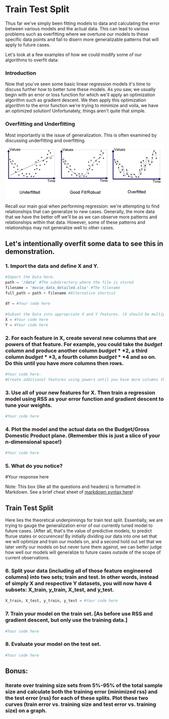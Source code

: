 
# Train Test Split <a id="toc"></a>

Thus far we've simply been fitting models to data and calculating the error between various models and the actual data. This can lead to various problems such as overfitting where we overtune our models to these specific data points and fail to disern more generalizable patterns that will apply to future cases. 

Let's look at a few examples of how we could modify some of our algorithms to overfit data:

### Introduction  

Now that you've seen some basic linear regression models it's time to discuss further how to better tune these models. As you saw, we usually begin with an error or loss function for which we'll apply an optimization algorithm such as gradient descent. We then apply this optimization algorithm to the error function we're trying to minimize and voila, we have an optimized solution! Unfortunately, things aren't quite that simple. 

### Overfitting and Underfitting
Most importantly is the issue of generalization.
This is often examined by discussing underfitting and overfitting.
![](./images/overfit_underfit.png)

Recall our main goal when performing regression: we're attempting to find relationships that can generalize to new cases. Generally, the more data that we have the better off we'll be as we can observe more patterns and relationships within that data. However, some of these patterns and relationships may not generalize well to other cases. 

## Let's intentionally overfit some data to see this in demonstration.

### 1. Import the data and define X and Y.


```python
#Import the Data here.
path = '/data' #The subdirectory where the file is stored
filename = 'movie_data_detailed.xlsx' #The filename
full_path = path + filename #Alternative shortcut

df = #Your code here

#Subset the Data into appropriate X and Y features. (X should be multiple features!)
X = #Your code here
Y = #Your code here
```

### 2. For each feature in X, create several new columns that are powers of that feature. For example, you could take the $budget$ column and produce another column $budget**2$, a third column $budget**3$, a fourth column $budget**4$ and so on. Do this until you have more columns then rows.


```python
#Your code here.
#Create additional features using powers until you have more columns then rows.
```

### 3. Use all of your new features for X. Then train a regression model using RSS as your error function and gradient descent to tune your weights. 


```python
#Your code here

```

### 4. Plot the model and the actual data on the Budget/Gross Domestic Product plane. (Remember this is just a slice of your n-dimensional space!)


```python
#Your code here
```

### 5. What do you notice?

#Your response here 

Note: This box (like all the questions and headers) is formatted in Markdown. See a brief cheat sheet of [markdown syntax here](https://guides.github.com/pdfs/markdown-cheatsheet-online.pdf)!

## Train Test Split

Here lies the theoretical underpinnings for train test split. Essentially, we are trying to gauge the generalization error of our currently tuned model to future cases. (After all, that's the value of predictive models; to predict fturue states or occurences! By initially dividing our data into one set that we will optimize and train our models on, and a second hold out set that we later verify our models on but never tune them against, we can better judge how well our models will generalize to future cases outside of the scope of current observations.

### 6. Split your data (including all of those feature engineered columns) into two sets; train and test. In other words, instead of simply X and respective Y datasets, you will now have 4 subsets: X_train, y_train, X_test, and y_test.


```python
X_train, X_test, y_train, y_test = #Your code here
```

### 7. Train your model on the train set. [As before use RSS and gradient descent, but only use the training data.]


```python
#Your code here
```

### 8. Evaluate your model on the test set.


```python
#Your code here
```

## Bonus:   
### Iterate over training size sets from 5%-95% of the total sample size and calculate both the training error (minimized rss) and the test error (rss) for each of these splits. Plot these two curves (train error vs. training size and test error vs. training size) on a graph. 
